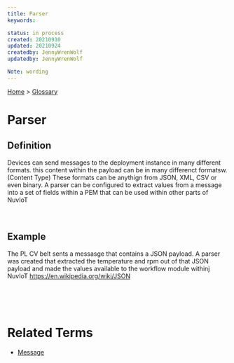 ```yaml
---
title: Parser
keywords: 

status: in process
created: 20210910
updated: 20210924
createdby: JennyWrenWolf
updatedby: JennyWrenWolf

Note: wording
---
```

[Home](../Index.md) > [Glossary](./Index.md)

# Parser
## Definition
Devices can send messages to the deployment instance in many different formats. this content within the payload can be in many differenct formatsw.  (Content Type) These formats can be anythign from JSON, XML, CSV or even binary. A parser can be configured to extract values from a message into a set of fields within a PEM that can be used within other parts of NuvIoT
<br>
<br>
<br>

## Example
The PL CV belt sents a messasge that contains a JSON payload. A parser was created that extracted the temperature and rpm out of that JSON payload and made the values available to the workflow module withinj NuvIoT
https://en.wikipedia.org/wiki/JSON

<br>
<br>
<br>

# Related Terms
- [Message](./Message.md)